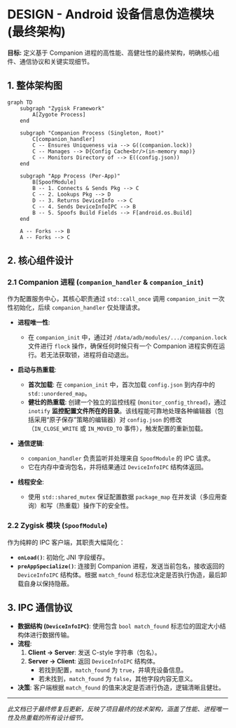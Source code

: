# DESIGN - Android 设备信息伪造模块 (最终架构)

**目标:** 定义基于 Companion 进程的高性能、高健壮性的最终架构，明确核心组件、通信协议和关键实现细节。

## 1. 整体架构图

```mermaid
graph TD
    subgraph "Zygisk Framework"
        A[Zygote Process]
    end

    subgraph "Companion Process (Singleton, Root)"
        C[companion_handler]
        C -- Ensures Uniqueness via --> G((companion.lock))
        C -- Manages --> D{Config Cache<br/>(in-memory map)}
        C -- Monitors Directory of --> E((config.json))
    end

    subgraph "App Process (Per-App)"
        B[SpoofModule]
        B -- 1. Connects & Sends Pkg --> C
        C -- 2. Lookups Pkg --> D
        D -- 3. Returns DeviceInfo --> C
        C -- 4. Sends DeviceInfoIPC --> B
        B -- 5. Spoofs Build Fields --> F[android.os.Build]
    end

    A -- Forks --> B
    A -- Forks --> C
```

## 2. 核心组件设计

### 2.1 Companion 进程 (`companion_handler` & `companion_init`)
作为配置服务中心，其核心职责通过 `std::call_once` 调用 `companion_init` 一次性初始化，后续 `companion_handler` 仅处理请求。

- **进程唯一性**:
  - 在 `companion_init` 中，通过对 `/data/adb/modules/.../companion.lock` 文件进行 `flock` 操作，确保任何时候只有一个 Companion 进程实例在运行。若无法获取锁，进程将自动退出。

- **启动与热重载**:
  - **首次加载**: 在 `companion_init` 中，首次加载 `config.json` 到内存中的 `std::unordered_map`。
  - **健壮的热重载**: 创建一个独立的监控线程 (`monitor_config_thread`)，通过 `inotify` **监控配置文件所在的目录**。该线程能可靠地处理各种编辑器（包括采用“原子保存”策略的编辑器）对 `config.json` 的修改（`IN_CLOSE_WRITE` 或 `IN_MOVED_TO` 事件），触发配置的重新加载。

- **通信逻辑**:
  - `companion_handler` 负责监听并处理来自 `SpoofModule` 的 IPC 请求。
  - 它在内存中查询包名，并将结果通过 `DeviceInfoIPC` 结构体返回。

- **线程安全**:
  - 使用 `std::shared_mutex` 保证配置数据 `package_map` 在并发读（多应用查询）和写（热重载）操作下的安全性。

### 2.2 Zygisk 模块 (`SpoofModule`)
作为纯粹的 IPC 客户端，其职责大幅简化：
- **`onLoad()`**: 初始化 JNI 字段缓存。
- **`preAppSpecialize()`**: 连接到 Companion 进程，发送当前包名，接收返回的 `DeviceInfoIPC` 结构体。根据 `match_found` 标志位决定是否执行伪造，最后卸载自身以保持隐蔽。

## 3. IPC 通信协议
- **数据结构 (`DeviceInfoIPC`)**: 使用包含 `bool match_found` 标志位的固定大小结构体进行数据传输。
- **流程**:
    1.  **Client -> Server**: 发送 C-style 字符串（包名）。
    2.  **Server -> Client**: 返回 `DeviceInfoIPC` 结构体。
        -   若找到配置，`match_found` 为 `true`，并填充设备信息。
        -   若未找到，`match_found` 为 `false`，其他字段内容无意义。
- **决策**: 客户端根据 `match_found` 的值来决定是否进行伪造，逻辑清晰且健壮。

---
*此文档已于最终修复后更新，反映了项目最终的技术架构，涵盖了性能、进程唯一性及热重载的所有设计细节。*


